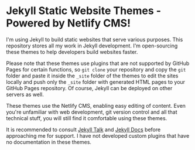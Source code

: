 # Jekyll Static Website Themes - Powered by Netlify CMS!

I'm using Jekyll to build static websites that serve various purposes. This repository stores all my work in Jekyll development. I'm open-sourcing these themes to help developers build websites faster. 

Please note that these themes use plugins that are not supported by GitHub Pages for certain functions, so `git clone` your repository and copy the `git` folder and paste it inside the `_site` folder of the themes to edit the sites locally and push only the `_site` folder with generated HTML pages to your GitHub Pages repository. Of course, Jekyll can be deployed on other servers as well.

These themes use the Netlify CMS, enabling easy editing of content. Even you're unfamiliar with web development, git version control and all that technical stuff, you will still find it comfortable using these themes.

It is recommended to consult [Jekyll Talk](https://talk.jekyllrb.com) and [Jekyll Docs](https://www.jekyllrb.com) before approaching me for support. I have not developed custom plugins that have no documentation in these themes.

